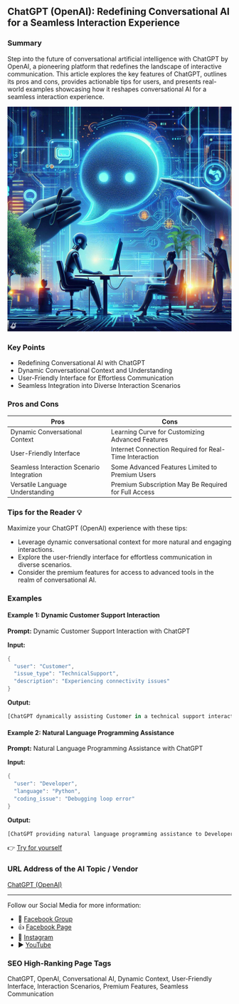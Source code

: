 ## ChatGPT (OpenAI): Redefining Conversational AI for a Seamless Interaction Experience

### Summary
Step into the future of conversational artificial intelligence with ChatGPT by OpenAI, a pioneering platform that redefines the landscape of interactive communication. This article explores the key features of ChatGPT, outlines its pros and cons, provides actionable tips for users, and presents real-world examples showcasing how it reshapes conversational AI for a seamless interaction experience.

<img src="./chatgptopenai.webp" alt="ChatGPT (OpenAI) Image"/>

### Key Points
- Redefining Conversational AI with ChatGPT
- Dynamic Conversational Context and Understanding
- User-Friendly Interface for Effortless Communication
- Seamless Integration into Diverse Interaction Scenarios

### Pros and Cons

| Pros                             | Cons                                               |
| -------------------------------- | -------------------------------------------------- |
| Dynamic Conversational Context    | Learning Curve for Customizing Advanced Features |
| User-Friendly Interface           | Internet Connection Required for Real-Time Interaction |
| Seamless Interaction Scenario Integration | Some Advanced Features Limited to Premium Users   |
| Versatile Language Understanding  | Premium Subscription May Be Required for Full Access|

### Tips for the Reader 💡
Maximize your ChatGPT (OpenAI) experience with these tips:
- Leverage dynamic conversational context for more natural and engaging interactions.
- Explore the user-friendly interface for effortless communication in diverse scenarios.
- Consider the premium features for access to advanced tools in the realm of conversational AI.

### Examples

#### Example 1: Dynamic Customer Support Interaction
**Prompt:** Dynamic Customer Support Interaction with ChatGPT

**Input:**
```dart
{
  "user": "Customer",
  "issue_type": "TechnicalSupport",
  "description": "Experiencing connectivity issues"
}
```

**Output:**
```dart
[ChatGPT dynamically assisting Customer in a technical support interaction, addressing connectivity issues with precise and helpful guidance]
```

#### Example 2: Natural Language Programming Assistance
**Prompt:** Natural Language Programming Assistance with ChatGPT

**Input:**
```dart
{
  "user": "Developer",
  "language": "Python",
  "coding_issue": "Debugging loop error"
}
```

**Output:**
```dart
[ChatGPT providing natural language programming assistance to Developer in Python, helping debug a loop error with clear and concise guidance]
```

👉 <a href="https://chat.openai.com/" target="_blank">Try for yourself</a>

### URL Address of the AI Topic / Vendor
<a href="https://chat.openai.com/" target="_blank">ChatGPT (OpenAI)</a>

---

Follow our Social Media for more information:

- 📘 <a href="https://www.facebook.com/groups/trionxai" target="_blank">Facebook Group</a>
- 👍 <a href="https://www.facebook.com/ai.trionxai" target="_blank">Facebook Page</a>
- 📸 <a href="https://www.instagram.com/trionxai/" target="_blank">Instagram</a>
- ▶️ <a href="https://www.youtube.com/@robotdocs/" target="_blank">YouTube</a>

### SEO High-Ranking Page Tags
ChatGPT, OpenAI, Conversational AI, Dynamic Context, User-Friendly Interface, Interaction Scenarios, Premium Features, Seamless Communication